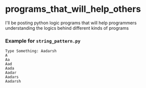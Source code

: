 # programs_that_will_help_others
I'll be posting python logic programs that will help programmers understanding the logics behind different kinds of programs

### Example for `string_pattern.py`

```
Type Something: Aadarsh
A
Aa
Aad
Aada
Aadar
Aadars
Aadarsh
```
